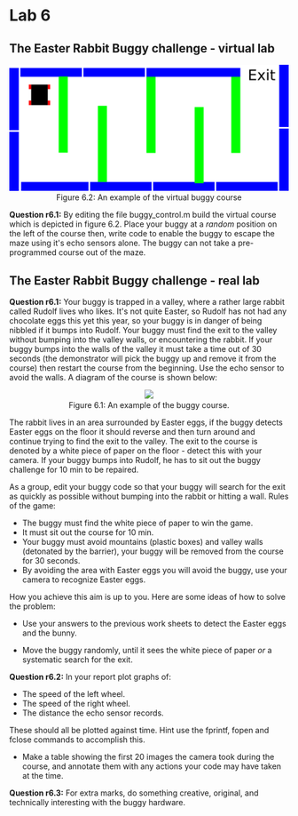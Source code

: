 Lab 6
===========

The Easter Rabbit Buggy challenge - virtual lab
---------------------------------

<center>
<img src="./images/pen2.png" width="700">
</center>
<center>
Figure 6.2: An example of the virtual buggy course
</center>

**Question r6.1:**  By editing the file buggy_control.m build the virtual course which is depicted in figure 6.2. Place your buggy at a *random* position on the left of the course then, write code to enable the buggy to escape the maze using it's echo sensors alone.  The buggy can not take a pre-programmed course out of the maze.


The Easter Rabbit Buggy challenge - real lab
---------------------------------

**Question r6.1:**  Your buggy is trapped in a valley, where a rather large rabbit called Rudolf lives who likes.  It's not quite Easter, so Rudolf has not had any chocolate eggs this yet this year, so your buggy is in danger of being nibbled if it bumps into Rudolf.  Your buggy must find the exit to the valley without bumping into the valley walls, or encountering the rabbit.  If your buggy bumps into the walls of the valley it must take a time out of 30 seconds (the demonstrator will pick the buggy up and remove it from the course) then restart the course from the beginning.  Use the echo sensor to avoid the walls.  A diagram of the course is shown below:

<center>
<img src="./images/pen.png"  width="700">
</center>
<center>
Figure 6.1: An example of the buggy course.
</center>

The rabbit lives in an area surrounded by Easter eggs, if the buggy detects Easter eggs on the floor it should reverse and then turn around and continue trying to find the exit to the valley.  The exit to the course is denoted by a white piece of paper on the floor - detect this with your camera.  If your buggy bumps into Rudolf, he has to sit out the buggy challenge for 10 min to be repaired.

As a group, edit your buggy code so that your buggy will search for the exit as quickly as possible without bumping into the rabbit or hitting a wall.  Rules of the game:

* The buggy must find the white piece of paper to win the game.
* It must sit out the course for 10 min.
* Your buggy must avoid mountains (plastic boxes) and valley walls (detonated by the barrier), your buggy will be removed from the course for 30 seconds.
* By avoiding the area with Easter eggs you will avoid the buggy, use your camera to recognize Easter eggs.

How you achieve this aim is up to you. Here are some ideas of how to solve the problem:

- Use your answers to the previous work sheets to detect the Easter eggs and the bunny.

- Move the buggy randomly, until it sees the white piece of paper *or* a systematic search for the exit.

**Question r6.2:**  In your report plot graphs of:
* The speed of the left wheel.
* The speed of the right wheel.
* The distance the echo sensor records.

These should all be plotted against time.  Hint use the fprintf, fopen and fclose commands to accomplish this.

* Make a table showing the first 20 images the camera took during the course, and annotate them with any actions your code may have taken at the time.

**Question r6.3:**  For extra marks, do something creative, original, and technically interesting with the buggy hardware.


